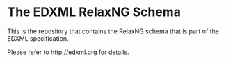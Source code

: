 The EDXML RelaxNG Schema
============

This is the repository that contains the RelaxNG schema that is part of the EDXML specification.

Please refer to http://edxml.org for details.
